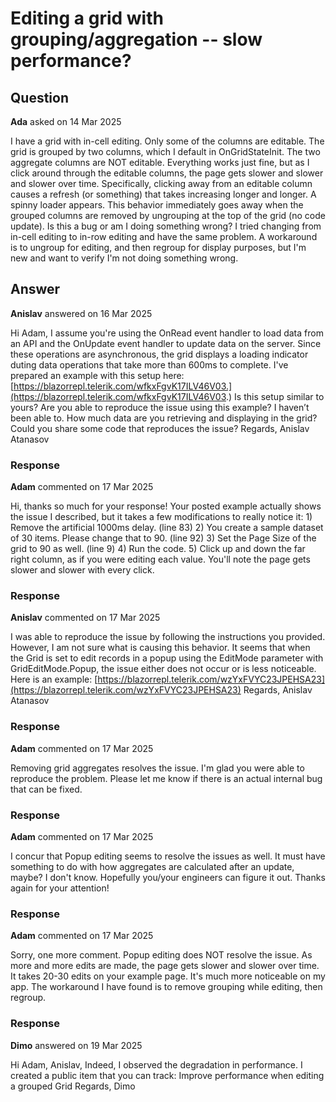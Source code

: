 # Editing a grid with grouping/aggregation -- slow performance?

## Question

**Ada** asked on 14 Mar 2025

I have a grid with in-cell editing. Only some of the columns are editable. The grid is grouped by two columns, which I default in OnGridStateInit. The two aggregate columns are NOT editable. Everything works just fine, but as I click around through the editable columns, the page gets slower and slower and slower over time. Specifically, clicking away from an editable column causes a refresh (or something) that takes increasing longer and longer. A spinny loader appears. This behavior immediately goes away when the grouped columns are removed by ungrouping at the top of the grid (no code update). Is this a bug or am I doing something wrong? I tried changing from in-cell editing to in-row editing and have the same problem. A workaround is to ungroup for editing, and then regroup for display purposes, but I'm new and want to verify I'm not doing something wrong.

## Answer

**Anislav** answered on 16 Mar 2025

Hi Adam, I assume you're using the OnRead event handler to load data from an API and the OnUpdate event handler to update data on the server. Since these operations are asynchronous, the grid displays a loading indicator duting data operations that take more than 600ms to complete. I've prepared an example with this setup here: [https://blazorrepl.telerik.com/wfkxFgvK17ILV46V03.](https://blazorrepl.telerik.com/wfkxFgvK17ILV46V03.) Is this setup similar to yours? Are you able to reproduce the issue using this example? I haven’t been able to. How much data are you retrieving and displaying in the grid? Could you share some code that reproduces the issue? Regards, Anislav Atanasov

### Response

**Adam** commented on 17 Mar 2025

Hi, thanks so much for your response! Your posted example actually shows the issue I described, but it takes a few modifications to really notice it: 1) Remove the artificial 1000ms delay. (line 83) 2) You create a sample dataset of 30 items. Please change that to 90. (line 92) 3) Set the Page Size of the grid to 90 as well. (line 9) 4) Run the code. 5) Click up and down the far right column, as if you were editing each value. You'll note the page gets slower and slower with every click.

### Response

**Anislav** commented on 17 Mar 2025

I was able to reproduce the issue by following the instructions you provided. However, I am not sure what is causing this behavior. It seems that when the Grid is set to edit records in a popup using the EditMode parameter with GridEditMode.Popup, the issue either does not occur or is less noticeable. Here is an example: [https://blazorrepl.telerik.com/wzYxFVYC23JPEHSA23](https://blazorrepl.telerik.com/wzYxFVYC23JPEHSA23) Regards, Anislav Atanasov

### Response

**Adam** commented on 17 Mar 2025

Removing grid aggregates resolves the issue. I'm glad you were able to reproduce the problem. Please let me know if there is an actual internal bug that can be fixed.

### Response

**Adam** commented on 17 Mar 2025

I concur that Popup editing seems to resolve the issues as well. It must have something to do with how aggregates are calculated after an update, maybe? I don't know. Hopefully you/your engineers can figure it out. Thanks again for your attention!

### Response

**Adam** commented on 17 Mar 2025

Sorry, one more comment. Popup editing does NOT resolve the issue. As more and more edits are made, the page gets slower and slower over time. It takes 20-30 edits on your example page. It's much more noticeable on my app. The workaround I have found is to remove grouping while editing, then regroup.

### Response

**Dimo** answered on 19 Mar 2025

Hi Adam, Anislav, Indeed, I observed the degradation in performance. I created a public item that you can track: Improve performance when editing a grouped Grid Regards, Dimo
